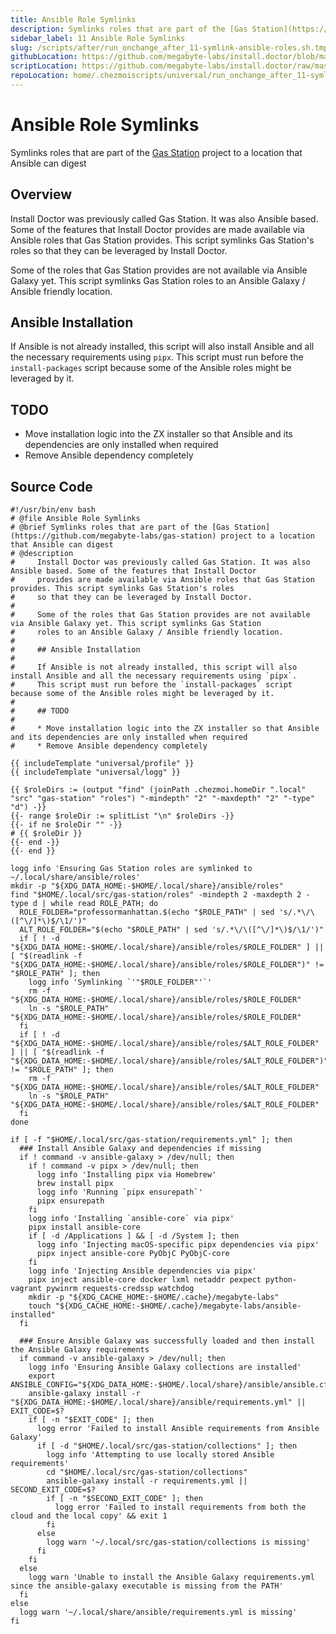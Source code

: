 ```yaml
---
title: Ansible Role Symlinks
description: Symlinks roles that are part of the [Gas Station](https://github.com/megabyte-labs/gas-station) project to a location that Ansible can digest
sidebar_label: 11 Ansible Role Symlinks
slug: /scripts/after/run_onchange_after_11-symlink-ansible-roles.sh.tmpl
githubLocation: https://github.com/megabyte-labs/install.doctor/blob/master/home/.chezmoiscripts/universal/run_onchange_after_11-symlink-ansible-roles.sh.tmpl
scriptLocation: https://github.com/megabyte-labs/install.doctor/raw/master/home/.chezmoiscripts/universal/run_onchange_after_11-symlink-ansible-roles.sh.tmpl
repoLocation: home/.chezmoiscripts/universal/run_onchange_after_11-symlink-ansible-roles.sh.tmpl
---
```

# Ansible Role Symlinks

Symlinks roles that are part of the [Gas Station](https://github.com/megabyte-labs/gas-station) project to a location that Ansible can digest

## Overview

Install Doctor was previously called Gas Station. It was also Ansible based. Some of the features that Install Doctor
provides are made available via Ansible roles that Gas Station provides. This script symlinks Gas Station's roles
so that they can be leveraged by Install Doctor.

Some of the roles that Gas Station provides are not available via Ansible Galaxy yet. This script symlinks Gas Station
roles to an Ansible Galaxy / Ansible friendly location.

## Ansible Installation

If Ansible is not already installed, this script will also install Ansible and all the necessary requirements using `pipx`.
This script must run before the `install-packages` script because some of the Ansible roles might be leveraged by it.

## TODO

* Move installation logic into the ZX installer so that Ansible and its dependencies are only installed when required
* Remove Ansible dependency completely



## Source Code

```
#!/usr/bin/env bash
# @file Ansible Role Symlinks
# @brief Symlinks roles that are part of the [Gas Station](https://github.com/megabyte-labs/gas-station) project to a location that Ansible can digest
# @description
#     Install Doctor was previously called Gas Station. It was also Ansible based. Some of the features that Install Doctor
#     provides are made available via Ansible roles that Gas Station provides. This script symlinks Gas Station's roles
#     so that they can be leveraged by Install Doctor.
#
#     Some of the roles that Gas Station provides are not available via Ansible Galaxy yet. This script symlinks Gas Station
#     roles to an Ansible Galaxy / Ansible friendly location.
#
#     ## Ansible Installation
#
#     If Ansible is not already installed, this script will also install Ansible and all the necessary requirements using `pipx`.
#     This script must run before the `install-packages` script because some of the Ansible roles might be leveraged by it.
#
#     ## TODO
#
#     * Move installation logic into the ZX installer so that Ansible and its dependencies are only installed when required
#     * Remove Ansible dependency completely

{{ includeTemplate "universal/profile" }}
{{ includeTemplate "universal/logg" }}

{{ $roleDirs := (output "find" (joinPath .chezmoi.homeDir ".local" "src" "gas-station" "roles") "-mindepth" "2" "-maxdepth" "2" "-type" "d") -}}
{{- range $roleDir := splitList "\n" $roleDirs -}}
{{- if ne $roleDir "" -}}
# {{ $roleDir }}
{{- end -}}
{{- end }}

logg info 'Ensuring Gas Station roles are symlinked to ~/.local/share/ansible/roles'
mkdir -p "${XDG_DATA_HOME:-$HOME/.local/share}/ansible/roles"
find "$HOME/.local/src/gas-station/roles" -mindepth 2 -maxdepth 2 -type d | while read ROLE_PATH; do
  ROLE_FOLDER="professormanhattan.$(echo "$ROLE_PATH" | sed 's/.*\/\([^\/]*\)$/\1/')"
  ALT_ROLE_FOLDER="$(echo "$ROLE_PATH" | sed 's/.*\/\([^\/]*\)$/\1/')"
  if [ ! -d "${XDG_DATA_HOME:-$HOME/.local/share}/ansible/roles/$ROLE_FOLDER" ] || [ "$(readlink -f "${XDG_DATA_HOME:-$HOME/.local/share}/ansible/roles/$ROLE_FOLDER")" != "$ROLE_PATH" ]; then
    logg info 'Symlinking `'"$ROLE_FOLDER"'`'
    rm -f "${XDG_DATA_HOME:-$HOME/.local/share}/ansible/roles/$ROLE_FOLDER"
    ln -s "$ROLE_PATH" "${XDG_DATA_HOME:-$HOME/.local/share}/ansible/roles/$ROLE_FOLDER"
  fi
  if [ ! -d "${XDG_DATA_HOME:-$HOME/.local/share}/ansible/roles/$ALT_ROLE_FOLDER" ] || [ "$(readlink -f "${XDG_DATA_HOME:-$HOME/.local/share}/ansible/roles/$ALT_ROLE_FOLDER")" != "$ROLE_PATH" ]; then
    rm -f "${XDG_DATA_HOME:-$HOME/.local/share}/ansible/roles/$ALT_ROLE_FOLDER"
    ln -s "$ROLE_PATH" "${XDG_DATA_HOME:-$HOME/.local/share}/ansible/roles/$ALT_ROLE_FOLDER"
  fi
done

if [ -f "$HOME/.local/src/gas-station/requirements.yml" ]; then
  ### Install Ansible Galaxy and dependencies if missing
  if ! command -v ansible-galaxy > /dev/null; then
    if ! command -v pipx > /dev/null; then
      logg info 'Installing pipx via Homebrew'
      brew install pipx
      logg info 'Running `pipx ensurepath`'
      pipx ensurepath
    fi
    logg info 'Installing `ansible-core` via pipx'
    pipx install ansible-core
    if [ -d /Applications ] && [ -d /System ]; then
      logg info 'Injecting macOS-specific pipx dependencies via pipx'
      pipx inject ansible-core PyObjC PyObjC-core
    fi
    logg info 'Injecting Ansible dependencies via pipx'
    pipx inject ansible-core docker lxml netaddr pexpect python-vagrant pywinrm requests-credssp watchdog
    mkdir -p "${XDG_CACHE_HOME:-$HOME/.cache}/megabyte-labs"
    touch "${XDG_CACHE_HOME:-$HOME/.cache}/megabyte-labs/ansible-installed"
  fi

  ### Ensure Ansible Galaxy was successfully loaded and then install the Ansible Galaxy requirements
  if command -v ansible-galaxy > /dev/null; then
    logg info 'Ensuring Ansible Galaxy collections are installed'
    export ANSIBLE_CONFIG="${XDG_DATA_HOME:-$HOME/.local/share}/ansible/ansible.cfg"
    ansible-galaxy install -r "${XDG_DATA_HOME:-$HOME/.local/share}/ansible/requirements.yml" || EXIT_CODE=$?
    if [ -n "$EXIT_CODE" ]; then
      logg error 'Failed to install Ansible requirements from Ansible Galaxy'
      if [ -d "$HOME/.local/src/gas-station/collections" ]; then
        logg info 'Attempting to use locally stored Ansible requirements'
        cd "$HOME/.local/src/gas-station/collections"
        ansible-galaxy install -r requirements.yml || SECOND_EXIT_CODE=$?
        if [ -n "$SECOND_EXIT_CODE" ]; then
          logg error 'Failed to install requirements from both the cloud and the local copy' && exit 1
        fi
      else
        logg warn '~/.local/src/gas-station/collections is missing'
      fi
    fi
  else
    logg warn 'Unable to install the Ansible Galaxy requirements.yml since the ansible-galaxy executable is missing from the PATH'
  fi
else
  logg warn '~/.local/share/ansible/requirements.yml is missing'
fi
```
